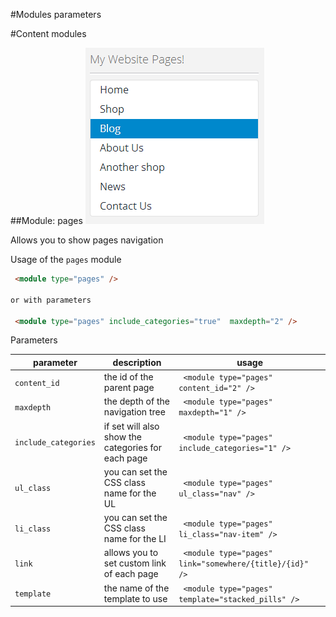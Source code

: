 
#Modules parameters


#Content modules

##Module: pages
![module_pages.png](_img/module_pages.png?raw=true "Pages module")


Allows you to show pages navigation

Usage of the `pages` module

```html
 <module type="pages" />
 
or with parameters

 <module type="pages" include_categories="true"  maxdepth="2" />
```
Parameters

|parameter  | description |  usage|
|--------------|--------------|--------------|
|`content_id`  | the id of the parent page | ` <module type="pages" content_id="2" />` |
|`maxdepth`  | the depth of the navigation tree | ` <module type="pages" maxdepth="1" />` |
|`include_categories`  | if set will also show the categories for each page | ` <module type="pages" include_categories="1" />` |
|`ul_class`  | you can set the CSS class name for the UL  | ` <module type="pages" ul_class="nav" />` |
|`li_class`  | you can set the CSS class name for the LI  | ` <module type="pages" li_class="nav-item" />` |
|`link`  | allows you to set custom link of each page  | ` <module type="pages" link="somewhere/{title}/{id}" />` |
|`template`  | the name of the template to use  | ` <module type="pages" template="stacked_pills" />` |
  